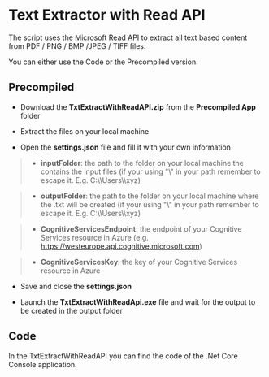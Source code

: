 # Text Extractor with Read API

The script uses the [Microsoft Read API](https://docs.microsoft.com/en-us/azure/cognitive-services/computer-vision/concept-recognizing-text#read-api) to extract all text based content from PDF / PNG / BMP /JPEG / TIFF files.

You can either use the Code or the Precompiled version.

## Precompiled

- Download the **TxtExtractWithReadAPI.zip** from the **Precompiled App** folder

- Extract the files on your local machine

- Open the **settings.json** file and fill it with your own information

> - **inputFolder**: the path to the folder on your local machine the contains the input files (if your using "\\" in your path remember to escape it. E.g. C:\\\Users\\\xyz)

> - **outputFolder**: the path to the folder on your local machine where the .txt will be created (if your using "\\" in your path remember to escape it. E.g. C:\\\Users\\\xyz)

> - **CognitiveServicesEndpoint**: the endpoint of your Cognitive Services resource in Azure (e.g. https://westeurope.api.cognitive.microsoft.com)

> - **CognitiveServicesKey**: the key of your Cognitive Services resource in Azure

- Save and close the **settings.json**

- Launch the **TxtExtractWithReadApi.exe** file and wait for the output to be created in the output folder

## Code
In the TxtExtractWithReadAPI you can find the code of the .Net Core Console application. 
